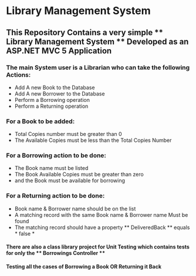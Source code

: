 # Library Management System
## This Repository Contains a very simple ** Library Management System ** Developed as an ASP.NET MVC 5 Application

### The main System user is a Librarian who can take the following Actions:
- Add A new Book to the Database
- Add A new Borrower to the Database
- Perform a Borrowing operation
- Perform a Returning operation

### For a Book to be added:
- Total Copies number must be greater than 0 
- The Available Copies must be less than the Total Copies Number

### For a Borrowing action to be done:
- The Book name must be listed
- The Book Available Copies must be greater than zero
- and the Book must be available for borrowing

### For a Returning action to be done:
- Book name & Borrower name should be on the list
- A matching record with the same Book name & Borrower name Must be found
- The matching record should have a property ** DeliveredBack ** equals * false *

#### There are also a class library project for Unit Testing which contains tests for only the ** Borrowings Controller **
#### Testing all the cases of Borrowing a Book OR Returning it Back
